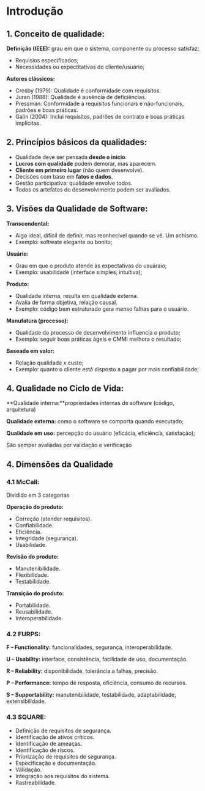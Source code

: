 # Introdução


## 1. Conceito de qualidade:

**Definição (IEEE):** grau em que o sistema, componente ou processo satisfaz:

- Requisios especificados;
- Necessidades ou expectitativas do cliente/usuário;

**Autores clássicos:**

- Crosby (1979): Qualidade é conformidade com requisitos.
- Juran (1988): Qualidade é ausência de deficiências.
- Pressman: Conformidade a requisitos funcionais e não-funcionais, padrões e boas práticas.
- Galin (2004): Inclui requisitos, padrões de contrato e boas práticas implícitas.

## 2. Princípios básicos da qualidades:

- Qualidade deve ser pensada **desde o início**.
- **Lucros com qualidade** podem demorar, mas aparecem.
- **Cliente em primeiro lugar** (não quem desenvolve).
- Decisões com base em **fatos e dados**.
- Gestão participativa: qualidade envolve todos.
- Todos os artefatos do desenvolvimento podem ser avaliados.


## 3. Visões da Qualidade de Software:

**Transcendental:**
- Algo ideal, difícil de definir, mas reonhecível quando se vê. Um achismo.
- Exemplo: softwate elegante ou bonito;

**Usuário:**

- Grau em que o produto atende às expectativas do usuáraio;
- Exemplo: usabilidade (interface simples, intuitiva);

**Produto:**

- Qualidade interna, resulta em qualidade externa.
- Avalia de forma objetiva, relação causal.
- Exemplo: código bem estruturado gera menso falhas para o usuário.

**Manufatura (processo):**

- Qualidade do processo de desenvolvimento influencia o produto;
- Exemplo: seguir boas práticas ágeis e CMMI melhora o resultado;

**Baseada em valor:**
- Relação qualidade x custo;
- Exemplo: quanto o cliente está disposto a pagar por mais confiabilidade;

## 4. Qualidade no Ciclo de Vida:

**Qualidade interna:**propriedades internas de software (código, arquitetura)

**Qualidade externa:** como o software se comporta quando executado;

**Qualidade em uso:** percepção do usuário (eficácia, eficiência, satisfação);

São semper avaliadas por validação e verificação


## 4. Dimensões da Qualidade

### 4.1 McCall:

Dividido em 3 categorias

**Operação do produto:**

- Correção (atender requisitos).
- Confiabilidade.
- Eficiência.
- Integridade (segurança).
- Usabilidade.

**Revisão do produto:**

- Manutenibilidade.
- Flexibilidade.
- Testabilidade.

**Transição do produto:**

- Portabilidade.
- Reusabilidade.
- Interoperabilidade.

### 4.2 FURPS:

**F – Functionality:** funcionalidades, segurança, interoperabilidade.

**U – Usability:** interface, consistência, facilidade de uso, documentação.

**R – Reliability:** disponibilidade, tolerância a falhas, precisão.

**P – Performance:** tempo de resposta, eficiência, consumo de recursos.

**S – Supportability:** manutenibilidade, testabilidade, adaptabilidade, extensibilidade.

### 4.3 SQUARE:

- Definição de requisitos de segurança.
- Identificação de ativos críticos.
- Identificação de ameaças.
- Identificação de riscos.
- Priorização de requisitos de segurança.
- Especificação e documentação.
- Validação.
- Integração aos requisitos do sistema.
- Rastreabilidade.